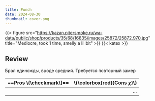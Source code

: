 ```yaml
---
title: Punch
date: 2024-08-30
thumbnail: cover.png
---
```


{{< figure src="https://kazan.pitersmoke.ru/wa-data/public/shop/products/35/68/16835/images/25872/25872.970.jpg" title="Mediocre, took 1 time, smelly a lil bit" >}}
{{< katex >}}

## Review

Брал единожды, вроде средний. Требуется повторный замер

| ==Pros \\(\checkmark\\)== | \\(\colorbox{red}{Cons $\chi$}\\) |
| :------------------------ | --------------------------------: |
|                           |                               ... |
